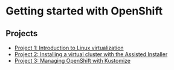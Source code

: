 # Getting started with OpenShift

## Projects

- [Project 1: Introduction to Linux virtualization](project1/README.md)
- [Project 2: Installing a virtual cluster with the Assisted
  Installer](project2/README.md)
- [Project 3: Managing OpenShift with Kustomize](project3/README.md)
